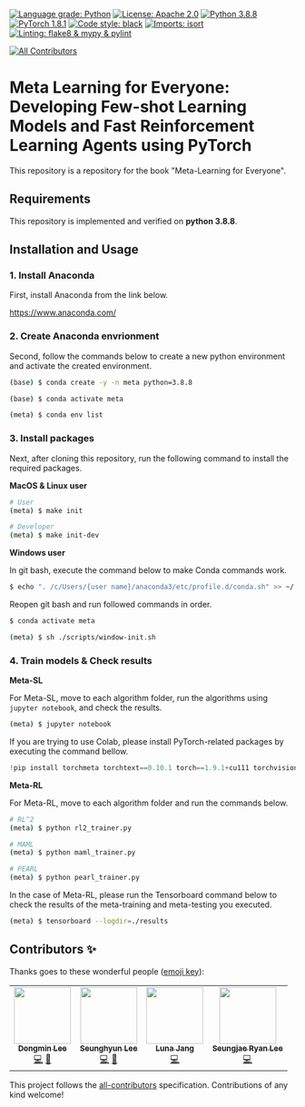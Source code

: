 [![Language grade: Python](https://img.shields.io/lgtm/grade/python/g/dongminlee94/meta-learning-for-everyone.svg?logo=lgtm&logoWidth=18)](https://lgtm.com/projects/g/dongminlee94/meta-learning-for-everyone/context:python)
[![License: Apache 2.0](https://img.shields.io/badge/license-Apache--2.0-green.svg)](https://opensource.org/licenses/Apache-2.0)
[![Python 3.8.8](https://img.shields.io/badge/python-3.8.8-blue.svg)](https://www.python.org/downloads/release/python-388/)
[![PyTorch 1.8.1](https://img.shields.io/badge/pytorch-1.8.1-red.svg)](https://pytorch.org/blog/pytorch-1.8-released/)
[![Code style: black](https://img.shields.io/badge/code%20style-black-000000.svg)](https://github.com/psf/black)
[![Imports: isort](https://img.shields.io/badge/imports-isort-white)](https://pycqa.github.io/isort/)
[![Linting: flake8 & mypy & pylint](https://img.shields.io/badge/linting-flake8%20%26%20mypy%20%26%20pylint-deepblue)](https://pypi.org/project/pytest-pylint/)
<!-- ALL-CONTRIBUTORS-BADGE:START - Do not remove or modify this section -->
[![All Contributors](https://img.shields.io/badge/all_contributors-4-orange.svg?style=flat-square)](#contributors-)
<!-- ALL-CONTRIBUTORS-BADGE:END -->

# Meta Learning for Everyone: Developing Few-shot Learning Models and Fast Reinforcement Learning Agents using PyTorch

This repository is a repository for the book "Meta-Learning for Everyone".

## Requirements

This repository is implemented and verified on **python 3.8.8**.

## Installation and Usage

### 1. Install Anaconda

First, install Anaconda from the link below.

https://www.anaconda.com/

### 2. Create Anaconda envrionment

Second, follow the commands below to create a new python environment and activate the created environment.

```bash
(base) $ conda create -y -n meta python=3.8.8

(base) $ conda activate meta

(meta) $ conda env list
```

### 3. Install packages

Next, after cloning this repository, run the following command to install the required packages.

**MacOS & Linux user**

```bash
# User
(meta) $ make init

# Developer
(meta) $ make init-dev
```

**Windows user**

In git bash, execute the command below to make Conda commands work.

```bash
$ echo ". /c/Users/{user name}/anaconda3/etc/profile.d/conda.sh" >> ~/.profile
```

Reopen git bash and run followed commands in order.

```bash
$ conda activate meta

(meta) $ sh ./scripts/window-init.sh
```

### 4. Train models & Check results

**Meta-SL**

For Meta-SL, move to each algorithm folder, run the algorithms using `jupyter notebook`, and check the results.

```bash
(meta) $ jupyter notebook
```

If you are trying to use Colab, please install PyTorch-related packages by executing the command bellow.

```python
!pip install torchmeta torchtext==0.10.1 torch==1.9.1+cu111 torchvision==0.10.1+cu111 torchaudio==0.9.1 -f https://download.pytorch.org/whl/torch_stable.html
```

**Meta-RL**

For Meta-RL, move to each algorithm folder and run the commands below.

```bash
# RL^2
(meta) $ python rl2_trainer.py

# MAML
(meta) $ python maml_trainer.py

# PEARL
(meta) $ python pearl_trainer.py
```

In the case of Meta-RL, please run the Tensorboard command below to check the results of the meta-training and meta-testing you executed.

```bash
(meta) $ tensorboard --logdir=./results
```

## Contributors ✨

Thanks goes to these wonderful people ([emoji key](https://allcontributors.org/docs/en/emoji-key)):

<!-- ALL-CONTRIBUTORS-LIST:START - Do not remove or modify this section -->
<!-- prettier-ignore-start -->
<!-- markdownlint-disable -->
<table>
  <tr>
    <td align="center"><a href="https://github.com/dongminlee94/"><img src="https://avatars.githubusercontent.com/u/29733842?v=4?s=100" width="100px;" alt=""/><br /><sub><b>Dongmin Lee</b></sub></a><br /><a href="https://github.com/dongminlee94/meta-learning-for-everyone/commits?author=dongminlee94" title="Code">💻</a> <a href="https://github.com/dongminlee94/meta-learning-for-everyone/commits?author=dongminlee94" title="Documentation">📖</a></td>
    <td align="center"><a href="https://github.com/Clyde21c/"><img src="https://avatars.githubusercontent.com/u/35162035?v=4?s=100" width="100px;" alt=""/><br /><sub><b>Seunghyun Lee</b></sub></a><br /><a href="https://github.com/dongminlee94/meta-learning-for-everyone/commits?author=Clyde21c" title="Code">💻</a> <a href="https://github.com/dongminlee94/meta-learning-for-everyone/commits?author=Clyde21c" title="Documentation">📖</a></td>
    <td align="center"><a href="https://github.com/LunaJang"><img src="https://avatars.githubusercontent.com/u/25239851?v=4?s=100" width="100px;" alt=""/><br /><sub><b>Luna Jang</b></sub></a><br /><a href="https://github.com/dongminlee94/meta-learning-for-everyone/commits?author=LunaJang" title="Code">💻</a></td>
    <td align="center"><a href="https://www.endtoend.ai"><img src="https://avatars.githubusercontent.com/u/6107926?v=4?s=100" width="100px;" alt=""/><br /><sub><b>Seungjae Ryan Lee</b></sub></a><br /><a href="https://github.com/dongminlee94/meta-learning-for-everyone/commits?author=seungjaeryanlee" title="Code">💻</a></td>
  </tr>
</table>

<!-- markdownlint-restore -->
<!-- prettier-ignore-end -->

<!-- ALL-CONTRIBUTORS-LIST:END -->

This project follows the [all-contributors](https://github.com/all-contributors/all-contributors) specification. Contributions of any kind welcome!
